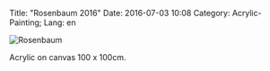 Title: "Rosenbaum 2016"
Date: 2016-07-03 10:08
Category: Acrylic-Painting;
Lang: en

![Rosenbaum]({filename}images/acryl/smeerws-2016-rosenbaum.jpg "Rosenbaum")


Acrylic on canvas 100 x 100cm.
